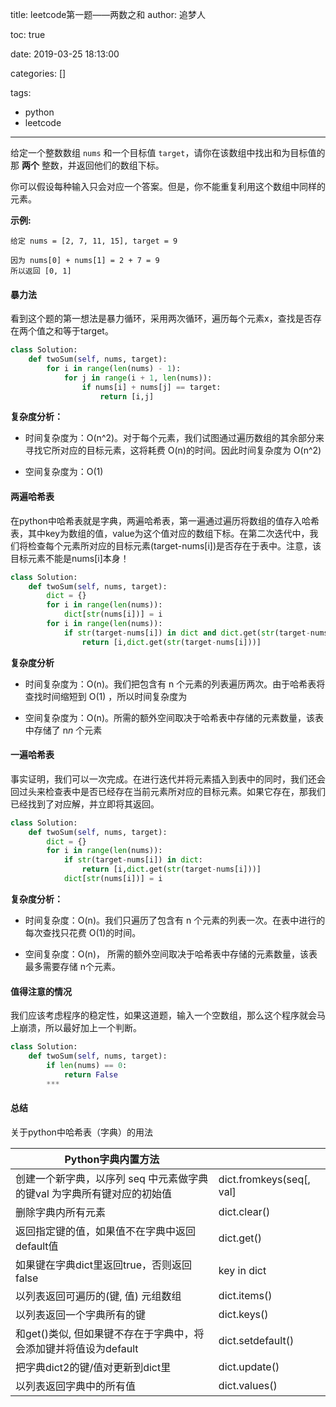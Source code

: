 title: leetcode第一题——两数之和
author: 追梦人

toc: true

date: 2019-03-25 18:13:00

categories: []

tags:

  - python
  - leetcode

---

给定一个整数数组 `nums` 和一个目标值 `target`，请你在该数组中找出和为目标值的那 **两个** 整数，并返回他们的数组下标。

你可以假设每种输入只会对应一个答案。但是，你不能重复利用这个数组中同样的元素。

**示例:**

```
给定 nums = [2, 7, 11, 15], target = 9

因为 nums[0] + nums[1] = 2 + 7 = 9
所以返回 [0, 1]
```

<!--more-->

#### 暴力法

看到这个题的第一想法是暴力循环，采用两次循环，遍历每个元素x，查找是否存在两个值之和等于target。

```python
class Solution:
    def twoSum(self, nums, target):
        for i in range(len(nums) - 1):
            for j in range(i + 1, len(nums)):
                if nums[i] + nums[j] == target:
                    return [i,j]
```

**复杂度分析：**

- 时间复杂度为：O(n^2)。对于每个元素，我们试图通过遍历数组的其余部分来寻找它所对应的目标元素，这将耗费 O(n)的时间。因此时间复杂度为 O(n^2)

- 空间复杂度为：O(1)

#### 两遍哈希表

在python中哈希表就是字典，两遍哈希表，第一遍通过遍历将数组的值存入哈希表，其中key为数组的值，value为这个值对应的数组下标。在第二次迭代中，我们将检查每个元素所对应的目标元素(target-nums[i])是否存在于表中。注意，该目标元素不能是nums[i]本身！

```python
class Solution:
    def twoSum(self, nums, target):
        dict = {}
     	for i in range(len(nums)):
            dict[str(nums[i])] = i
        for i in range(len(nums)):
            if str(target-nums[i]) in dict and dict.get(str(target-nums[i])) != i:
                return [i,dict.get(str(target-nums[i]))]
```

**复杂度分析**

- 时间复杂度为：O(n)。我们把包含有 n 个元素的列表遍历两次。由于哈希表将查找时间缩短到 O(1) ，所以时间复杂度为

- 空间复杂度为：O(n)。所需的额外空间取决于哈希表中存储的元素数量，该表中存储了 n*n* 个元素

#### 一遍哈希表

事实证明，我们可以一次完成。在进行迭代并将元素插入到表中的同时，我们还会回过头来检查表中是否已经存在当前元素所对应的目标元素。如果它存在，那我们已经找到了对应解，并立即将其返回。

```python
class Solution:
    def twoSum(self, nums, target):
        dict = {}
        for i in range(len(nums)):
            if str(target-nums[i]) in dict:
                return [i,dict.get(str(target-nums[i]))]
        	dict[str(nums[i])] = i                               
```

**复杂度分析：**

- 时间复杂度：O(n)。我们只遍历了包含有 n 个元素的列表一次。在表中进行的每次查找只花费 O(1)的时间。

- 空间复杂度：O(n)， 所需的额外空间取决于哈希表中存储的元素数量，该表最多需要存储 n个元素。

#### 值得注意的情况

我们应该考虑程序的稳定性，如果这道题，输入一个空数组，那么这个程序就会马上崩溃，所以最好加上一个判断。

```python
class Solution:
    def twoSum(self, nums, target):
        if len(nums) == 0:
            return False
        ***
```

#### 总结

关于python中哈希表（字典）的用法

| Python字典内置方法                                           |                           |
| ------------------------------------------------------------ | ------------------------- |
| 创建一个新字典，以序列 seq 中元素做字典的键val 为字典所有键对应的初始值 | dict.fromkeys(seq[, val\] |
| 删除字典内所有元素                                           | dict.clear()              |
| 返回指定键的值，如果值不在字典中返回default值                | dict.get()                |
| 如果键在字典dict里返回true，否则返回false                    | key in dict               |
| 以列表返回可遍历的(键, 值) 元组数组                          | dict.items()              |
| 以列表返回一个字典所有的键                                   | dict.keys()               |
| 和get()类似, 但如果键不存在于字典中，将会添加键并将值设为default | dict.setdefault()         |
| 把字典dict2的键/值对更新到dict里                             | dict.update()             |
| 以列表返回字典中的所有值                                     | dict.values()             |

